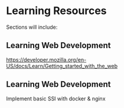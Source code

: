 # Learning Resources
Sections will include:

## Learning Web Development
https://developer.mozilla.org/en-US/docs/Learn/Getting_started_with_the_web

## Learning Web Development
Implement basic SSI with docker & nginx 